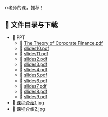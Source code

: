 rr老师的课，推荐！
## 📄 文件目录与下载

- 📁 PPT
  - 📄 [The Theory of Corporate Finance.pdf](PPT/The%20Theory%20of%20Corporate%20Finance.pdf)
  - 📄 [slides10.pdf](PPT/slides10.pdf)
  - 📄 [slides11.pdf](PPT/slides11.pdf)
  - 📄 [slides2.pdf](PPT/slides2.pdf)
  - 📄 [slides3.pdf](PPT/slides3.pdf)
  - 📄 [slides4.pdf](PPT/slides4.pdf)
  - 📄 [slides5.pdf](PPT/slides5.pdf)
  - 📄 [slides6.pdf](PPT/slides6.pdf)
  - 📄 [slides7.pdf](PPT/slides7.pdf)
  - 📄 [slides8.pdf](PPT/slides8.pdf)
  - 📄 [slides9.pdf](PPT/slides9.pdf)
- 📄 [课程介绍1.jpg](%E8%AF%BE%E7%A8%8B%E4%BB%8B%E7%BB%8D1.jpg)
- 📄 [课程介绍2.jpg](%E8%AF%BE%E7%A8%8B%E4%BB%8B%E7%BB%8D2.jpg)
